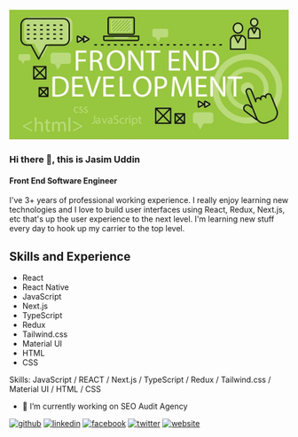 ![Front End Software Engineer](https://github.com/devjasim/devjasim/blob/main/banner-git.png)

### Hi there 👋, this is Jasim Uddin
#### Front End Software Engineer

I've 3+ years of professional working experience. I really enjoy learning new technologies and I love to build user interfaces using React, Redux, Next.js, etc that's up the user experience to the next level. I'm learning new stuff every day to hook up my carrier to the top level.

## Skills and Experience
* React
* React Native
* JavaScript
* Next.js
* TypeScript
* Redux
* Tailwind.css
* Material UI
* HTML
* CSS

Skills: JavaScript / REACT / Next.js / TypeScript / Redux / Tailwind.css / Material UI / HTML / CSS

- 🔭 I’m currently working on SEO Audit Agency 


[<img src='https://cdn.jsdelivr.net/npm/simple-icons@3.0.1/icons/github.svg' alt='github' height='40'>](https://github.com/devjasim)  [<img src='https://cdn.jsdelivr.net/npm/simple-icons@3.0.1/icons/linkedin.svg' alt='linkedin' height='40'>](https://www.linkedin.com/in/devjasim/)  [<img src='https://cdn.jsdelivr.net/npm/simple-icons@3.0.1/icons/facebook.svg' alt='facebook' height='40'>](https://www.facebook.com/devjasim)  [<img src='https://cdn.jsdelivr.net/npm/simple-icons@3.0.1/icons/twitter.svg' alt='twitter' height='40'>](https://twitter.com/dev_jasim)  [<img src='https://cdn.jsdelivr.net/npm/simple-icons@3.0.1/icons/icloud.svg' alt='website' height='40'>](https://jasim-uddin.vercel.app/)  

